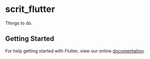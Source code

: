 # scrit_flutter

Things to do.

## Getting Started

For help getting started with Flutter, view our online
[documentation](https://flutter.io/).

